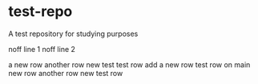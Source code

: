 # test-repo

A test repository for studying purposes

noff line 1
noff line 2

a new row
another row
new test
test row
add a new row
test row on main
new row
another row
new test row

